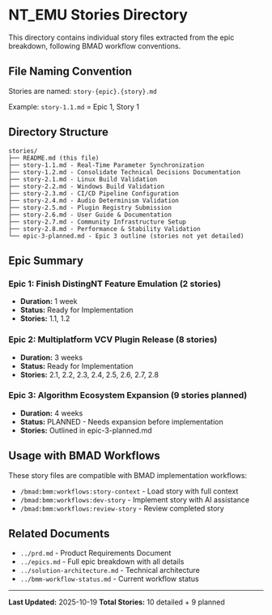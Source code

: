 # NT_EMU Stories Directory

This directory contains individual story files extracted from the epic breakdown, following BMAD workflow conventions.

## File Naming Convention

Stories are named: `story-{epic}.{story}.md`

Example: `story-1.1.md` = Epic 1, Story 1

## Directory Structure

```
stories/
├── README.md (this file)
├── story-1.1.md - Real-Time Parameter Synchronization
├── story-1.2.md - Consolidate Technical Decisions Documentation
├── story-2.1.md - Linux Build Validation
├── story-2.2.md - Windows Build Validation
├── story-2.3.md - CI/CD Pipeline Configuration
├── story-2.4.md - Audio Determinism Validation
├── story-2.5.md - Plugin Registry Submission
├── story-2.6.md - User Guide & Documentation
├── story-2.7.md - Community Infrastructure Setup
├── story-2.8.md - Performance & Stability Validation
└── epic-3-planned.md - Epic 3 outline (stories not yet detailed)
```

## Epic Summary

### Epic 1: Finish DistingNT Feature Emulation (2 stories)
- **Duration:** 1 week
- **Status:** Ready for Implementation
- **Stories:** 1.1, 1.2

### Epic 2: Multiplatform VCV Plugin Release (8 stories)
- **Duration:** 3 weeks
- **Status:** Ready for Implementation
- **Stories:** 2.1, 2.2, 2.3, 2.4, 2.5, 2.6, 2.7, 2.8

### Epic 3: Algorithm Ecosystem Expansion (9 stories planned)
- **Duration:** 4 weeks
- **Status:** PLANNED - Needs expansion before implementation
- **Stories:** Outlined in epic-3-planned.md

## Usage with BMAD Workflows

These story files are compatible with BMAD implementation workflows:

- `/bmad:bmm:workflows:story-context` - Load story with full context
- `/bmad:bmm:workflows:dev-story` - Implement story with AI assistance
- `/bmad:bmm:workflows:review-story` - Review completed story

## Related Documents

- `../prd.md` - Product Requirements Document
- `../epics.md` - Full epic breakdown with all details
- `../solution-architecture.md` - Technical architecture
- `../bmm-workflow-status.md` - Current workflow status

---

**Last Updated:** 2025-10-19
**Total Stories:** 10 detailed + 9 planned
